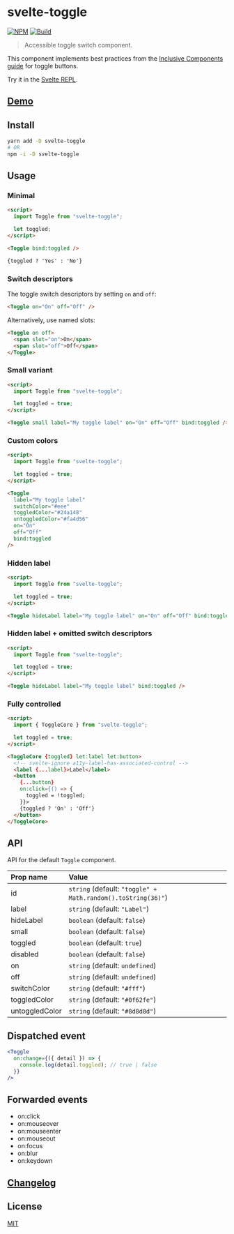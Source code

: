 # svelte-toggle

[![NPM][npm]][npm-url]
[![Build][build]][build-badge]

> Accessible toggle switch component.

This component implements best practices from the [Inclusive Components guide](https://inclusive-components.design/toggle-button/) for toggle buttons.

Try it in the [Svelte REPL](https://svelte.dev/repl/7eee5c643a684315a4fdfe45964aca61?version=3.24.1).

## [Demo](https://metonym.github.io/svelte-toggle/)

## Install

```bash
yarn add -D svelte-toggle
# OR
npm -i -D svelte-toggle
```

## Usage

### Minimal

```html
<script>
  import Toggle from "svelte-toggle";

  let toggled;
</script>

<Toggle bind:toggled />

{toggled ? 'Yes' : 'No'}
```

### Switch descriptors

The toggle switch descriptors by setting `on` and `off`:

```html
<Toggle on="On" off="Off" />
```

Alternatively, use named slots:

```html
<Toggle on off>
  <span slot="on">On</span>
  <span slot="off">Off</span>
</Toggle>
```

### Small variant

```html
<script>
  import Toggle from "svelte-toggle";

  let toggled = true;
</script>

<Toggle small label="My toggle label" on="On" off="Off" bind:toggled />
```

### Custom colors

```html
<script>
  import Toggle from "svelte-toggle";

  let toggled = true;
</script>

<Toggle
  label="My toggle label"
  switchColor="#eee"
  toggledColor="#24a148"
  untoggledColor="#fa4d56"
  on="On"
  off="Off"
  bind:toggled
/>
```

### Hidden label

```html
<script>
  import Toggle from "svelte-toggle";

  let toggled = true;
</script>

<Toggle hideLabel label="My toggle label" on="On" off="Off" bind:toggled />
```

### Hidden label + omitted switch descriptors

```html
<script>
  import Toggle from "svelte-toggle";

  let toggled = true;
</script>

<Toggle hideLabel label="My toggle label" bind:toggled />
```

### Fully controlled

```html
<script>
  import { ToggleCore } from "svelte-toggle";

  let toggled = true;
</script>

<ToggleCore {toggled} let:label let:button>
  <!-- svelte-ignore a11y-label-has-associated-control -->
  <label {...label}>Label</label>
  <button
    {...button}
    on:click={() => {
      toggled = !toggled;
    }}>
    {toggled ? 'On' : 'Off'}
  </button>
</ToggleCore>
```

## API

API for the default `Toggle` component.

| Prop name      | Value                                                        |
| :------------- | :----------------------------------------------------------- |
| id             | `string` (default: `"toggle" + Math.random().toString(36)"`) |
| label          | `string` (default: `"Label"`)                                |
| hideLabel      | `boolean` (default: `false`)                                 |
| small          | `boolean` (default: `false`)                                 |
| toggled        | `boolean` (default: `true`)                                  |
| disabled       | `boolean` (default: `false`)                                 |
| on             | `string` (default: `undefined`)                              |
| off            | `string` (default: `undefined`)                              |
| switchColor    | `string` (default: `"#fff"`)                                  |
| toggledColor   | `string` (default: `"#0f62fe"`)                               |
| untoggledColor | `string` (default: `"#8d8d8d"`)                               |

## Dispatched event

```jsx
<Toggle
  on:change={({ detail }) => {
    console.log(detail.toggled); // true | false
  }}
/>
```

## Forwarded events

- on:click
- on:mouseover
- on:mouseenter
- on:mouseout
- on:focus
- on:blur
- on:keydown

## [Changelog](CHANGELOG.md)

## License

[MIT](LICENSE)

[npm]: https://img.shields.io/npm/v/svelte-toggle.svg?color=blue
[npm-url]: https://npmjs.com/package/svelte-toggle
[build]: https://travis-ci.com/metonym/svelte-toggle.svg?branch=master
[build-badge]: https://travis-ci.com/metonym/svelte-toggle
